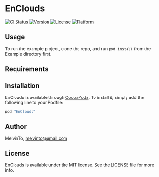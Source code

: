 # EnClouds

[![CI Status](http://img.shields.io/travis/MelvinTo/EnClouds.svg?style=flat)](https://travis-ci.org/MelvinTo/EnClouds)
[![Version](https://img.shields.io/cocoapods/v/EnClouds.svg?style=flat)](http://cocoapods.org/pods/EnClouds)
[![License](https://img.shields.io/cocoapods/l/EnClouds.svg?style=flat)](http://cocoapods.org/pods/EnClouds)
[![Platform](https://img.shields.io/cocoapods/p/EnClouds.svg?style=flat)](http://cocoapods.org/pods/EnClouds)

## Usage

To run the example project, clone the repo, and run `pod install` from the Example directory first.

## Requirements

## Installation

EnClouds is available through [CocoaPods](http://cocoapods.org). To install
it, simply add the following line to your Podfile:

```ruby
pod "EnClouds"
```

## Author

MelvinTo, melvinto@gmail.com

## License

EnClouds is available under the MIT license. See the LICENSE file for more info.
